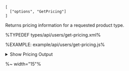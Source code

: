 ```### async getPricing => Pricing
[
  ["options", "GetPricing"]
]
```

Returns pricing information for a requested product type.

%TYPEDEF types/api/users/get-pricing.xml%

%EXAMPLE: example/api/users/get-pricing.js%

<details>
<summary>Show Pricing Output</summary>

%FORK-json5 example example/run/users/get-pricing%
</details>

%~ width="15"%